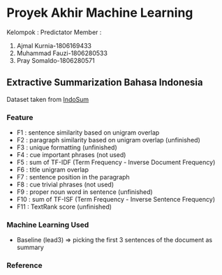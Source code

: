 # Proyek Akhir Machine Learning

Kelompok  : Predictator
Member    :
  1. Ajmal Kurnia-1806169433
  2. Muhammad Fauzi-1806280533
  3. Pray Somaldo-1806280571

## Extractive Summarization Bahasa Indonesia

Dataset taken from [IndoSum](https://github.com/kata-ai/indosum)

### Feature
  - F1 : sentence similarity based on unigram overlap
  - F2 : paragraph similarity based on unigram overlap (unfinished)
  - F3 : unique formatting (unfinished)
  - F4 : cue important phrases (not used)
  - F5 : sum of TF-IDF (Term Frequency - Inverse Document Frequency)
  - F6 : title unigram overlap
  - F7 : sentence position in the paragraph
  - F8 : cue trivial phrases (not used)
  - F9 : proper noun word in sentence (unfinished)
  - F10 : sum of TF-ISF (Term Frequency - Inverse Sentence Frequency)
  - F11 : TextRank score (unfinished)

### Machine Learning Used
  - Baseline (lead3) => picking the first 3 sentences of the document as summary

### Reference
